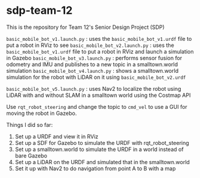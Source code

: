 # sdp-team-12
This is the repository for Team 12's Senior Design Project (SDP)

```basic_mobile_bot_v1.launch.py``` : uses the ```basic_mobile_bot_v1.urdf``` file to put a robot in RViz to see
```basic_mobile_bot_v2.launch.py``` : uses the ```basic_mobile_bot_v1.urdf``` file to put a robot in RViz and launch a simulation in Gazebo
```basic_mobile_bot_v3.launch.py``` : performs sensor fusion for odometry and IMU and publishes to a new topic in a smalltown.world simulation
```basic_mobile_bot_v4.launch.py``` : shows a smalltown.world simulation for the robot with LiDAR on it using ```basic_mobile_bot_v2.urdf```

```basic_mobile_bot_v5.launch.py``` : uses Nav2 to localize the robot using LiDAR with and without SLAM in a smalltown world using the Costmap API

Use ```rqt_robot_steering``` and change the topic to ```cmd_vel``` to use a GUI for moving the robot in Gazebo. 

Things I did so far: 
1. Set up a URDF and view it in RViz
2. Set up a SDF for Gazebo to simulate the URDF with rqt_robot_steering
3. Set up a smalltown.world to simulate the URDF in a world instead of bare Gazebo
4. Set up a LiDAR on the URDF and simulated that in the smalltown.world
5. Set it up with Nav2 to do navigation from point A to B with a map